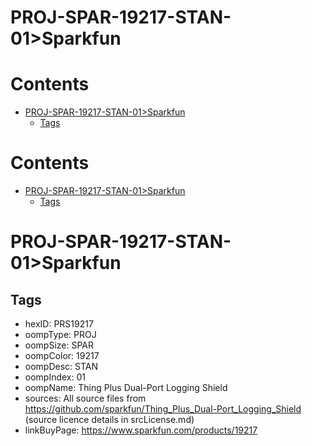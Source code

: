 
PROJ-SPAR-19217-STAN-01>Sparkfun
================================

Contents
========

* [PROJ-SPAR-19217-STAN-01>Sparkfun](#proj-spar-19217-stan-01sparkfun)
	* [Tags](#tags)

Contents
========

* [PROJ-SPAR-19217-STAN-01>Sparkfun](#proj-spar-19217-stan-01sparkfun)
	* [Tags](#tags)

# PROJ-SPAR-19217-STAN-01>Sparkfun

## Tags

- hexID: PRS19217
- oompType: PROJ
- oompSize: SPAR
- oompColor: 19217
- oompDesc: STAN
- oompIndex: 01
- oompName: Thing Plus Dual-Port Logging Shield
- sources: All source files from https://github.com/sparkfun/Thing_Plus_Dual-Port_Logging_Shield (source licence details in srcLicense.md)
- linkBuyPage: https://www.sparkfun.com/products/19217
